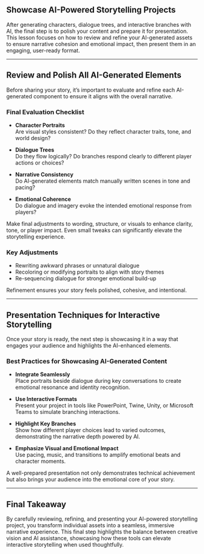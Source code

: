 ## Showcase AI-Powered Storytelling Projects

After generating characters, dialogue trees, and interactive branches with AI, the final step is to polish your content and prepare it for presentation. This lesson focuses on how to review and refine your AI-generated assets to ensure narrative cohesion and emotional impact, then present them in an engaging, user-ready format.

---

## Review and Polish All AI-Generated Elements

Before sharing your story, it’s important to evaluate and refine each AI-generated component to ensure it aligns with the overall narrative.

### Final Evaluation Checklist

- **Character Portraits**  
  Are visual styles consistent? Do they reflect character traits, tone, and world design?

- **Dialogue Trees**  
  Do they flow logically? Do branches respond clearly to different player actions or choices?

- **Narrative Consistency**  
  Do AI-generated elements match manually written scenes in tone and pacing?

- **Emotional Coherence**  
  Do dialogue and imagery evoke the intended emotional response from players?

Make final adjustments to wording, structure, or visuals to enhance clarity, tone, or player impact. Even small tweaks can significantly elevate the storytelling experience.

### Key Adjustments

- Rewriting awkward phrases or unnatural dialogue
- Recoloring or modifying portraits to align with story themes
- Re-sequencing dialogue for stronger emotional build-up

Refinement ensures your story feels polished, cohesive, and intentional.

---

## Presentation Techniques for Interactive Storytelling

Once your story is ready, the next step is showcasing it in a way that engages your audience and highlights the AI-enhanced elements.

### Best Practices for Showcasing AI-Generated Content

- **Integrate Seamlessly**  
  Place portraits beside dialogue during key conversations to create emotional resonance and identity recognition.

- **Use Interactive Formats**  
  Present your project in tools like PowerPoint, Twine, Unity, or Microsoft Teams to simulate branching interactions.

- **Highlight Key Branches**  
  Show how different player choices lead to varied outcomes, demonstrating the narrative depth powered by AI.

- **Emphasize Visual and Emotional Impact**  
  Use pacing, music, and transitions to amplify emotional beats and character moments.

A well-prepared presentation not only demonstrates technical achievement but also brings your audience into the emotional core of your story.

---

## Final Takeaway

By carefully reviewing, refining, and presenting your AI-powered storytelling project, you transform individual assets into a seamless, immersive narrative experience. This final step highlights the balance between creative vision and AI assistance, showcasing how these tools can elevate interactive storytelling when used thoughtfully.
